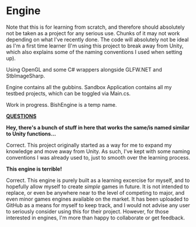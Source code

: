 # Engine

Note that this is for learning from scratch, and therefore should absolutely not be taken as a project for any serious use. Chunks of it may not work depending on what I've recently done. The code will absolutely not be ideal as I'm a first time learner (I'm using this project to break away from Unity, which also explains some of the naming conventions I used when setting up).

Using OpenGL and some C# wrappers alongside GLFW.NET and StbImageSharp.

Engine contains all the gubbins. Sandbox Application contains all my testbed projects, which can be toggled via Main.cs.

Work in progress. BishEngine is a temp name.

<ins>**QUESTIONS**</ins>

**Hey, there's a bunch of stuff in here that works the same/is named similar to Unity functions...**

Correct. This project originally started as a way for me to expand my knowledge and move away from Unity. As such, I've kept with some naming conventions I was already used to, just to smooth over the learning process.

**This engine is terrible!**

Correct. This engine is purely built as a learning excercise for myself, and to hopefully allow myself to create *simple* games in future. It is not intended to replace, or even be anywhere near to the level of competing to major, and even minor games engines available on the market. It has been uploaded to GitHub as a means for myself to keep track, and I would not advise any user to seriously consider using this for their project. However, for those interested in engines, I'm more than happy to collaborate or get feedback.
